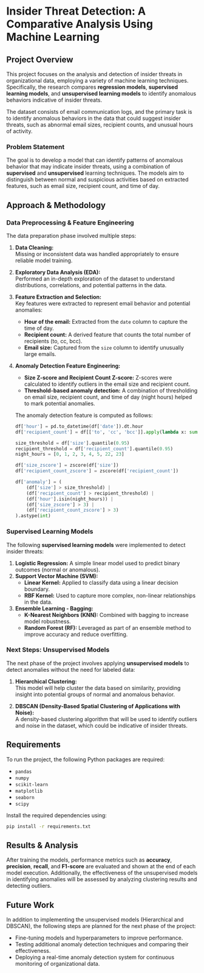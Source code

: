 # Insider Threat Detection: A Comparative Analysis Using Machine Learning

## Project Overview

This project focuses on the analysis and detection of insider threats in organizational data, employing a variety of machine learning techniques. Specifically, the research compares **regression models**, **supervised learning models**, and **unsupervised learning models** to identify anomalous behaviors indicative of insider threats.

The dataset consists of email communication logs, and the primary task is to identify anomalous behaviors in the data that could suggest insider threats, such as abnormal email sizes, recipient counts, and unusual hours of activity.

### Problem Statement

The goal is to develop a model that can identify patterns of anomalous behavior that may indicate insider threats, using a combination of **supervised** and **unsupervised** learning techniques. The models aim to distinguish between normal and suspicious activities based on extracted features, such as email size, recipient count, and time of day.

## Approach & Methodology

### Data Preprocessing & Feature Engineering

The data preparation phase involved multiple steps:

1. **Data Cleaning:**  
   Missing or inconsistent data was handled appropriately to ensure reliable model training.
   
2. **Exploratory Data Analysis (EDA):**  
   Performed an in-depth exploration of the dataset to understand distributions, correlations, and potential patterns in the data.
   
3. **Feature Extraction and Selection:**  
   Key features were extracted to represent email behavior and potential anomalies:
   - **Hour of the email:** Extracted from the `date` column to capture the time of day.
   - **Recipient count:** A derived feature that counts the total number of recipients (to, cc, bcc).
   - **Email size:** Captured from the `size` column to identify unusually large emails.

4. **Anomaly Detection Feature Engineering:**
   - **Size Z-score and Recipient Count Z-score:** Z-scores were calculated to identify outliers in the email size and recipient count.
   - **Threshold-based anomaly detection:** A combination of thresholding on email size, recipient count, and time of day (night hours) helped to mark potential anomalies.
   
   The anomaly detection feature is computed as follows:
   ```python
   df['hour'] = pd.to_datetime(df['date']).dt.hour
   df['recipient_count'] = df[['to', 'cc', 'bcc']].apply(lambda x: sum(pd.notnull(x)), axis=1)

   size_threshold = df['size'].quantile(0.95)  
   recipient_threshold = df['recipient_count'].quantile(0.95)  
   night_hours = [0, 1, 2, 3, 4, 5, 22, 23]  

   df['size_zscore'] = zscore(df['size'])
   df['recipient_count_zscore'] = zscore(df['recipient_count'])

   df['anomaly'] = (
       (df['size'] > size_threshold) |
       (df['recipient_count'] > recipient_threshold) |
       (df['hour'].isin(night_hours)) |
       (df['size_zscore'] > 3) |
       (df['recipient_count_zscore'] > 3)
   ).astype(int)
   ```

### Supervised Learning Models

The following **supervised learning models** were implemented to detect insider threats:

1. **Logistic Regression:** A simple linear model used to predict binary outcomes (normal or anomalous).
2. **Support Vector Machine (SVM):**
   - **Linear Kernel:** Applied to classify data using a linear decision boundary.
   - **RBF Kernel:** Used to capture more complex, non-linear relationships in the data.
3. **Ensemble Learning - Bagging:**
   - **K-Nearest Neighbors (KNN):** Combined with bagging to increase model robustness.
   - **Random Forest (RF):** Leveraged as part of an ensemble method to improve accuracy and reduce overfitting.

### Next Steps: Unsupervised Models

The next phase of the project involves applying **unsupervised models** to detect anomalies without the need for labeled data:

1. **Hierarchical Clustering:**  
   This model will help cluster the data based on similarity, providing insight into potential groups of normal and anomalous behavior.

2. **DBSCAN (Density-Based Spatial Clustering of Applications with Noise):**  
   A density-based clustering algorithm that will be used to identify outliers and noise in the dataset, which could be indicative of insider threats.


## Requirements

To run the project, the following Python packages are required:

- `pandas`
- `numpy`
- `scikit-learn`
- `matplotlib`
- `seaborn`
- `scipy`

Install the required dependencies using:

```bash
pip install -r requirements.txt
```

## Results & Analysis

After training the models, performance metrics such as **accuracy**, **precision**, **recall**, and **F1-score** are evaluated and shown at the end of each model execution. Additionally, the effectiveness of the unsupervised models in identifying anomalies will be assessed by analyzing clustering results and detecting outliers.

## Future Work

In addition to implementing the unsupervised models (Hierarchical and DBSCAN), the following steps are planned for the next phase of the project:

- Fine-tuning models and hyperparameters to improve performance.
- Testing additional anomaly detection techniques and comparing their effectiveness.
- Deploying a real-time anomaly detection system for continuous monitoring of organizational data.

